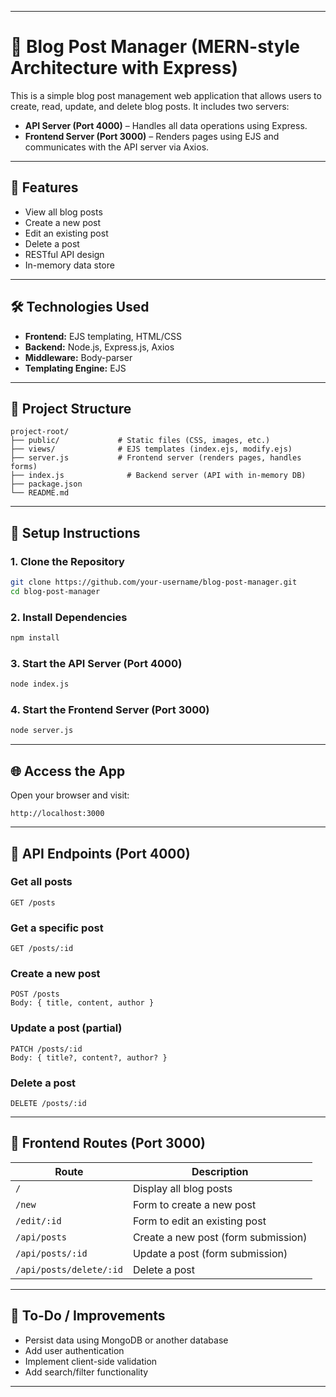 
---

# 📘 Blog Post Manager (MERN-style Architecture with Express)

This is a simple blog post management web application that allows users to create, read, update, and delete blog posts. It includes two servers:

* **API Server (Port 4000)** – Handles all data operations using Express.
* **Frontend Server (Port 3000)** – Renders pages using EJS and communicates with the API server via Axios.

---

## 🚀 Features

* View all blog posts
* Create a new post
* Edit an existing post
* Delete a post
* RESTful API design
* In-memory data store

---

## 🛠️ Technologies Used

* **Frontend:** EJS templating, HTML/CSS
* **Backend:** Node.js, Express.js, Axios
* **Middleware:** Body-parser
* **Templating Engine:** EJS

---

## 📁 Project Structure

```
project-root/
├── public/             # Static files (CSS, images, etc.)
├── views/              # EJS templates (index.ejs, modify.ejs)
├── server.js           # Frontend server (renders pages, handles forms)
├── index.js              # Backend server (API with in-memory DB)
├── package.json        
└── README.md           
```

---

## 🧪 Setup Instructions

### 1. Clone the Repository

```bash
git clone https://github.com/your-username/blog-post-manager.git
cd blog-post-manager
```

### 2. Install Dependencies

```bash
npm install
```

### 3. Start the API Server (Port 4000)

```bash
node index.js
```

### 4. Start the Frontend Server (Port 3000)

```bash
node server.js
```

---

## 🌐 Access the App

Open your browser and visit:

```
http://localhost:3000
```

---

## 📌 API Endpoints (Port 4000)

### Get all posts

```
GET /posts
```

### Get a specific post

```
GET /posts/:id
```

### Create a new post

```
POST /posts
Body: { title, content, author }
```

### Update a post (partial)

```
PATCH /posts/:id
Body: { title?, content?, author? }
```

### Delete a post

```
DELETE /posts/:id
```

---

## 📝 Frontend Routes (Port 3000)

| Route                   | Description                         |
| ----------------------- | ----------------------------------- |
| `/`                     | Display all blog posts              |
| `/new`                  | Form to create a new post           |
| `/edit/:id`             | Form to edit an existing post       |
| `/api/posts`            | Create a new post (form submission) |
| `/api/posts/:id`        | Update a post (form submission)     |
| `/api/posts/delete/:id` | Delete a post                       |

---

## 🔧 To-Do / Improvements

* Persist data using MongoDB or another database
* Add user authentication
* Implement client-side validation
* Add search/filter functionality

---


